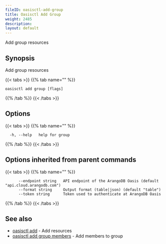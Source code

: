 ```yaml
---
fileID: oasisctl-add-group
title: Oasisctl Add Group
weight: 2485
description: 
layout: default
---
```

Add group resources

## Synopsis

Add group resources

{{< tabs >}}
{{% tab name="" %}}
```
oasisctl add group [flags]
```
{{% /tab %}}
{{< /tabs >}}

## Options

{{< tabs >}}
{{% tab name="" %}}
```
  -h, --help   help for group
```
{{% /tab %}}
{{< /tabs >}}

## Options inherited from parent commands

{{< tabs >}}
{{% tab name="" %}}
```
      --endpoint string   API endpoint of the ArangoDB Oasis (default "api.cloud.arangodb.com")
      --format string     Output format (table|json) (default "table")
      --token string      Token used to authenticate at ArangoDB Oasis
```
{{% /tab %}}
{{< /tabs >}}

## See also

* [oasisctl add]()	 - Add resources
* [oasisctl add group members](oasisctl-add-group-members)	 - Add members to group

